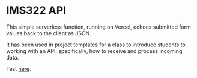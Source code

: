 # IMS322 API

This simple serverless function, running on Vercel, echoes submitted form values back to the client as JSON.

It has been used in project templates for a class to introduce students to working with an API; specifically, how to receive and process incoming data.

Test [here](https://ersheff.github.io/ims322-api/).

